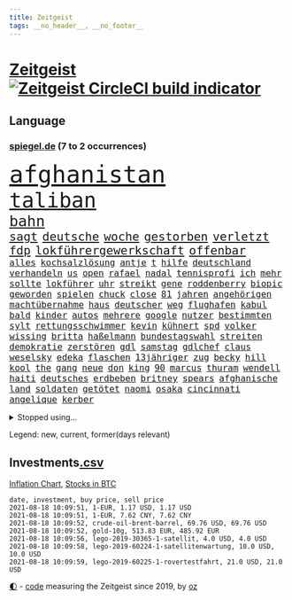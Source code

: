 ```yaml
---
title: Zeitgeist
tags: __no_header__, __no_footer__
---
```


# [Zeitgeist](https://oliz.io/zeitgeist/) [![Zeitgeist CircleCI build indicator](https://circleci.com/gh/ooz/zeitgeist.svg?style=shield)](https://circleci.com/gh/ooz/zeitgeist)

## Language

<h3><a href="https://www.spiegel.de" target="_blank">spiegel.de</a> (7 to 2 occurrences)</h3>
<p style="font-family:monospace">
<span style="font-size:32pt"><a href="news_links.html#afghanistan" class="current">afghanistan</a></span>
<br>
<span style="font-size:28pt"><a href="news_links.html#taliban" class="current">taliban</a></span>
<br>
<span style="font-size:20pt"><a href="news_links.html#bahn" class="current">bahn</a></span>
<br>
<span style="font-size:16pt"><a href="news_links.html#sagt" class="current">sagt</a></span>
<span style="font-size:16pt"><a href="news_links.html#deutsche" class="current">deutsche</a></span>
<span style="font-size:16pt"><a href="news_links.html#woche" class="current">woche</a></span>
<span style="font-size:16pt"><a href="news_links.html#gestorben" class="current">gestorben</a></span>
<span style="font-size:16pt"><a href="news_links.html#verletzt" class="current">verletzt</a></span>
<span style="font-size:16pt"><a href="news_links.html#fdp" class="current">fdp</a></span>
<span style="font-size:16pt"><a href="news_links.html#lokführergewerkschaft" class="current">lokführergewerkschaft</a></span>
<span style="font-size:16pt"><a href="news_links.html#offenbar" class="current">offenbar</a></span>
<br>
<span style="font-size:12pt"><a href="news_links.html#alles" class="current">alles</a></span>
<span style="font-size:12pt"><a href="news_links.html#kochsalzlösung" class="new">kochsalzlösung</a></span>
<span style="font-size:12pt"><a href="news_links.html#antje" class="current">antje</a></span>
<span style="font-size:12pt"><a href="news_links.html#t" class="new">t</a></span>
<span style="font-size:12pt"><a href="news_links.html#hilfe" class="current">hilfe</a></span>
<span style="font-size:12pt"><a href="news_links.html#deutschland" class="current">deutschland</a></span>
<span style="font-size:12pt"><a href="news_links.html#verhandeln" class="current">verhandeln</a></span>
<span style="font-size:12pt"><a href="news_links.html#us" class="current">us</a></span>
<span style="font-size:12pt"><a href="news_links.html#open" class="current">open</a></span>
<span style="font-size:12pt"><a href="news_links.html#rafael" class="current">rafael</a></span>
<span style="font-size:12pt"><a href="news_links.html#nadal" class="current">nadal</a></span>
<span style="font-size:12pt"><a href="news_links.html#tennisprofi" class="current">tennisprofi</a></span>
<span style="font-size:12pt"><a href="news_links.html#ich" class="current">ich</a></span>
<span style="font-size:12pt"><a href="news_links.html#mehr" class="current">mehr</a></span>
<span style="font-size:12pt"><a href="news_links.html#sollte" class="current">sollte</a></span>
<span style="font-size:12pt"><a href="news_links.html#lokführer" class="current">lokführer</a></span>
<span style="font-size:12pt"><a href="news_links.html#uhr" class="current">uhr</a></span>
<span style="font-size:12pt"><a href="news_links.html#streikt" class="current">streikt</a></span>
<span style="font-size:12pt"><a href="news_links.html#gene" class="new">gene</a></span>
<span style="font-size:12pt"><a href="news_links.html#roddenberry" class="new">roddenberry</a></span>
<span style="font-size:12pt"><a href="news_links.html#biopic" class="new">biopic</a></span>
<span style="font-size:12pt"><a href="news_links.html#geworden" class="current">geworden</a></span>
<span style="font-size:12pt"><a href="news_links.html#spielen" class="current">spielen</a></span>
<span style="font-size:12pt"><a href="news_links.html#chuck" class="new">chuck</a></span>
<span style="font-size:12pt"><a href="news_links.html#close" class="current">close</a></span>
<span style="font-size:12pt"><a href="news_links.html#81" class="current">81</a></span>
<span style="font-size:12pt"><a href="news_links.html#jahren" class="current">jahren</a></span>
<span style="font-size:12pt"><a href="news_links.html#angehörigen" class="current">angehörigen</a></span>
<span style="font-size:12pt"><a href="news_links.html#machtübernahme" class="new">machtübernahme</a></span>
<span style="font-size:12pt"><a href="news_links.html#haus" class="current">haus</a></span>
<span style="font-size:12pt"><a href="news_links.html#deutscher" class="current">deutscher</a></span>
<span style="font-size:12pt"><a href="news_links.html#weg" class="current">weg</a></span>
<span style="font-size:12pt"><a href="news_links.html#flughafen" class="current">flughafen</a></span>
<span style="font-size:12pt"><a href="news_links.html#kabul" class="current">kabul</a></span>
<span style="font-size:12pt"><a href="news_links.html#bald" class="current">bald</a></span>
<span style="font-size:12pt"><a href="news_links.html#kinder" class="current">kinder</a></span>
<span style="font-size:12pt"><a href="news_links.html#autos" class="current">autos</a></span>
<span style="font-size:12pt"><a href="news_links.html#mehrere" class="current">mehrere</a></span>
<span style="font-size:12pt"><a href="news_links.html#google" class="current">google</a></span>
<span style="font-size:12pt"><a href="news_links.html#nutzer" class="current">nutzer</a></span>
<span style="font-size:12pt"><a href="news_links.html#bestimmten" class="current">bestimmten</a></span>
<span style="font-size:12pt"><a href="news_links.html#sylt" class="current">sylt</a></span>
<span style="font-size:12pt"><a href="news_links.html#rettungsschwimmer" class="new">rettungsschwimmer</a></span>
<span style="font-size:12pt"><a href="news_links.html#kevin" class="current">kevin</a></span>
<span style="font-size:12pt"><a href="news_links.html#kühnert" class="current">kühnert</a></span>
<span style="font-size:12pt"><a href="news_links.html#spd" class="current">spd</a></span>
<span style="font-size:12pt"><a href="news_links.html#volker" class="current">volker</a></span>
<span style="font-size:12pt"><a href="news_links.html#wissing" class="new">wissing</a></span>
<span style="font-size:12pt"><a href="news_links.html#britta" class="current">britta</a></span>
<span style="font-size:12pt"><a href="news_links.html#haßelmann" class="new">haßelmann</a></span>
<span style="font-size:12pt"><a href="news_links.html#bundestagswahl" class="current">bundestagswahl</a></span>
<span style="font-size:12pt"><a href="news_links.html#streiten" class="current">streiten</a></span>
<span style="font-size:12pt"><a href="news_links.html#demokratie" class="current">demokratie</a></span>
<span style="font-size:12pt"><a href="news_links.html#zerstören" class="current">zerstören</a></span>
<span style="font-size:12pt"><a href="news_links.html#gdl" class="current">gdl</a></span>
<span style="font-size:12pt"><a href="news_links.html#samstag" class="current">samstag</a></span>
<span style="font-size:12pt"><a href="news_links.html#gdlchef" class="new">gdlchef</a></span>
<span style="font-size:12pt"><a href="news_links.html#claus" class="current">claus</a></span>
<span style="font-size:12pt"><a href="news_links.html#weselsky" class="current">weselsky</a></span>
<span style="font-size:12pt"><a href="news_links.html#edeka" class="new">edeka</a></span>
<span style="font-size:12pt"><a href="news_links.html#flaschen" class="current">flaschen</a></span>
<span style="font-size:12pt"><a href="news_links.html#13jähriger" class="current">13jähriger</a></span>
<span style="font-size:12pt"><a href="news_links.html#zug" class="current">zug</a></span>
<span style="font-size:12pt"><a href="news_links.html#becky" class="new">becky</a></span>
<span style="font-size:12pt"><a href="news_links.html#hill" class="new">hill</a></span>
<span style="font-size:12pt"><a href="news_links.html#kool" class="new">kool</a></span>
<span style="font-size:12pt"><a href="news_links.html#the" class="current">the</a></span>
<span style="font-size:12pt"><a href="news_links.html#gang" class="current">gang</a></span>
<span style="font-size:12pt"><a href="news_links.html#neue" class="current">neue</a></span>
<span style="font-size:12pt"><a href="news_links.html#don" class="new">don</a></span>
<span style="font-size:12pt"><a href="news_links.html#king" class="new">king</a></span>
<span style="font-size:12pt"><a href="news_links.html#90" class="current">90</a></span>
<span style="font-size:12pt"><a href="news_links.html#marcus" class="current">marcus</a></span>
<span style="font-size:12pt"><a href="news_links.html#thuram" class="new">thuram</a></span>
<span style="font-size:12pt"><a href="news_links.html#wendell" class="new">wendell</a></span>
<span style="font-size:12pt"><a href="news_links.html#haiti" class="current">haiti</a></span>
<span style="font-size:12pt"><a href="news_links.html#deutsches" class="current">deutsches</a></span>
<span style="font-size:12pt"><a href="news_links.html#erdbeben" class="current">erdbeben</a></span>
<span style="font-size:12pt"><a href="news_links.html#britney" class="current">britney</a></span>
<span style="font-size:12pt"><a href="news_links.html#spears" class="current">spears</a></span>
<span style="font-size:12pt"><a href="news_links.html#afghanische" class="current">afghanische</a></span>
<span style="font-size:12pt"><a href="news_links.html#land" class="current">land</a></span>
<span style="font-size:12pt"><a href="news_links.html#soldaten" class="current">soldaten</a></span>
<span style="font-size:12pt"><a href="news_links.html#getötet" class="current">getötet</a></span>
<span style="font-size:12pt"><a href="news_links.html#naomi" class="current">naomi</a></span>
<span style="font-size:12pt"><a href="news_links.html#osaka" class="current">osaka</a></span>
<span style="font-size:12pt"><a href="news_links.html#cincinnati" class="new">cincinnati</a></span>
<span style="font-size:12pt"><a href="news_links.html#angelique" class="current">angelique</a></span>
<span style="font-size:12pt"><a href="news_links.html#kerber" class="current">kerber</a></span>
</p>
<details>
<summary>Stopped using...</summary>
<p class="former" style="font-size:12pt">
führende(303) geschrieben(302) 110(301) blickt(301) halle(301) medizin(301) software(301) verweigern(301) überwachung(301) bewaffnete(300) dauer(300) witz(300) zeitweise(300) beschleunigt(299) demonstration(299) deswegen(299) einführen(299) europäischen(299) kandidatin(299) kommunen(299) lautet(299) literatur(299) mysteriöse(299) sex(299) solingen(299) studierenden(299) williams(299) anscheinend(298) asiatischen(298) begrenzen(298) durchsetzen(298) eustaaten(298) gerichtshof(298) hebt(298) hotspots(298) lustig(298) parteitag(298) regierungen(298) respekt(298) ultimatum(298) unabhängigkeit(298) wunsch(298) 5(297) ablauf(297) betreiber(297) coronahilfen(297) ford(297) glimpflich(297) höchststand(297) ronaldo(297) schildert(297) wirecard(297) beispielen(296) bemüht(296) benennen(296) echte(296) eindruck(296) emmanuel(296) energien(296) first(296) fließt(296) infizierten(296) kirche(296) kohle(296) lebenslanger(296) leichter(296) macron(296) madrid(296) priester(296) regie(296) schöner(296) summe(296) usamerikaner(296) wirkte(296) 53(295) anerkennen(295) arizona(295) awards(295) behinderung(295) co₂(295) d(295) eindrücke(295) erheblich(295) erscheinen(295) freigestellt(295) fußballs(295) geringer(295) hungerstreik(295) inklusive(295) plätze(295) richterin(295) sexismus(295) steuer(295) umfeld(295) vergleicht(295) wettlauf(295) bischofskonferenz(294) brachen(294) diplomaten(294) einziehen(294) enttäuscht(294) eugh(294) gott(294) investieren(294) islamischer(294) karriereberaterin(294) klimaneutral(294) mancherorts(294) schlechter(294) umsetzen(294) ursula(294) wohnhaus(294) zunehmende(294) übt(294) 130(293) aufmerksamkeit(293) dubai(293) entdeckung(293) erfurter(293) erhoben(293) fabrik(293) gefängnisstrafe(293) gigantische(293) hauses(293) härter(293) krankenhäusern(293) notruf(293) paare(293) rutschen(293) spdpolitikerin(293) bekanntesten(292) beliebt(292) berichterstattung(292) coach(292) eingebrochen(292) f(292) liefert(292) moderator(292) märz(292) okay(292) vorantreiben(292) voraus(292) österreicher(292) überwinden(292) 50000(291) atem(291) cool(291) fernen(291) infizieren(291) insekten(291) leipziger(291) mörder(291) nahezu(291) niederlagen(291) still(291) verbands(291) wofür(291) armut(290) crash(290) diego(290) erfurt(290) gebaut(290) großbritanniens(290) illegal(290) inszeniert(290) salzburg(290) schüssen(290) spekuliert(290) stoff(290) unterlagen(290) verpflichtung(290) versuchte(290) vorstellung(290) abstimmen(289) beteiligt(289) endgültig(289) format(289) gebe(289) gefährlicher(289) gewaltsamen(289) lehnen(289) maximal(289) nahverkehr(289) noten(289) rechtsextremen(289) restaurant(289) rom(289) torhüter(289) versteckt(289) botschaften(288) bürgermeisterin(288) einzig(288) englische(288) infrage(288) leyen(288) mitgliedschaft(288) on(288) rechtsaußen(288) regt(288) rock(288) verwüstungen(288) behaupten(287) erkrankung(287) finanzieren(287) forum(287) gefechte(287) historisch(287) israels(287) putins(287) spdgesundheitsexperte(287) stürmer(287) verläufen(287) 61(286) 94(286) ausgegeben(286) ausgleich(286) demokratischen(286) edward(286) fortgesetzt(286) grünheide(286) kim(286) mieter(286) mitternacht(286) nahen(286) neuwagen(286) reise(286) verschwand(286) vorsprung(286) weite(286) 1945(285) 96(285) boom(285) chris(285) diebstahl(285) historischer(285) image(285) öffentlichkeit(285) besucher(284) blamage(284) legendäre(284) nächtliche(284) porsche(284) regierungspartei(284) unbekannter(284) verbrechen(284) wahren(284) überwunden(284) emails(283) empfohlen(283) endspiel(283) erinnern(283) filmen(283) grün(283) hund(283) oberlandesgericht(283) braunschweig(282) eurecht(282) größeren(282) loch(282) matteo(282) organisation(282) verstößt(282) verzögern(282) voraussetzungen(282) 8(281) außenministerium(281) juristisch(281) pflegekräfte(281) ständig(281) tragödie(281) unterliegt(281) verstanden(281) wach(281) zuversichtlich(281) endgültige(280) getragen(280) herzen(280) modell(280) monats(280) unregelmäßigkeiten(280) verzichten(280) auftritte(279) bande(279) bewegen(279) einsetzen(279) fragte(279) grünenchef(279) hob(279) rettete(279) wirtschaftswachstum(279) zimmer(279) behalten(278) erfindung(278) gemeinsame(278) mutmaßlichem(278) präsidentin(278) telefon(278) antonio(277) band(277) bewertung(277) bezahlung(277) boykott(277) erschwert(277) gefangene(277) königsfamilie(277) nachbar(277) potenzial(277) steckte(277) uefa(277) ungewöhnliche(277) 49(276) bisherigen(276) herz(276) katholischen(276) marx(276) schrecken(276) spektakuläre(276) 25000(275) berühmten(275) coronaschutz(275) erinnerung(275) euaustritt(275) methode(275) projekte(275) schäuble(275) em(274) gedenkfeier(274) republik(274) schläft(274) zuckerberg(274) bundesgesundheitsminister(273) rasen(273) zuschauern(273) griechen(272) händler(272) kooperation(272) mobilfunknetz(272) prescht(272) abkehr(271) außerhalb(271) beantworten(271) besiegen(271) detail(271) drin(271) erzielte(271) fotografin(271) ruanda(271) überschritten(271) betrifft(270) brandenburger(270) bundesamts(270) exberater(270) nötige(270) seltene(270) verschiedenen(270) bestand(269) betrogen(269) enorme(269) erweist(269) s(269) erstochen(268) fach(268) namhafte(268) samstagmorgen(268) stützt(268) öffentliche(268) dänische(267) frontex(267) jordan(267) umsätze(267) ämter(267) einbrecher(266) lachen(266) museum(266) prognose(266) 76(265) fähigkeiten(265) infektionsgeschehen(265) verfügbar(265) 30jähriger(264) bartsch(264) benötigen(264) cas(264) ertrunken(264) schulschließungen(264) ulrich(264) verbrennungsmotor(264) wuchs(264) boomen(263) football(263) polizistin(263) tisch(263) trauern(262) unterm(262) fußballem(261) mühe(261) sinkende(261) verständnis(261) vorläufig(261) dortmunder(260) zuspruch(260) zurecht(259) gerieten(258) haustür(258) wechselunterricht(258) mourinho(257) palmer(257) verzögerungen(257) vorschriften(257) schwarzes(256) schätzen(256) härte(255) jones(255) kuriosen(255) sofortige(254) coronapatienten(253) wahr(253) plädoyer(252) vorbestraft(252) entlang(251) erlaubte(251) bewegt(249) vergehen(248) laufbahn(247) kehrtwende(245) lauern(245) weltmeisterschaft(245) zufällig(245) gedenkt(244) zeitung(244) zoom(244) klappt(243) rakete(243) armen(242) beherrschen(242) indiana(242) nebenwirkungen(242) randalierer(242) rückgängig(242) vorfällen(242) delegierten(241) wasserstoff(241) unrealistisch(240) verfassungsbeschwerde(240) begleiter(239) derzeitigen(239) erreger(239) korrigieren(239) tagsüber(239) berufsaussichten(238) gala(238) bundespräsidenten(237) dämpft(237) hagen(237) mehren(237) geste(236) empfinden(235) erleichtern(235) turniers(235) ausgetreten(234) italienischer(234) krawalle(234) tobias(233) mängel(232) verweigerte(232) nominierungen(230) schach(230) janet(229) yellen(229) genial(228) milliardäre(228) transgender(228) wmtitel(228) rechter(227) aggressiv(226) politischer(225) behindert(223) flogen(222) queere(222) hinterbliebene(221) schauspielern(221) trikots(221) 58(220) pérez(219) versinken(219) würzburg(219) hartz(218) loslegen(218) stromausfall(218) ältesten(215) 450(214) euland(214) matt(214) effekt(213) mitgefühl(213) curevac(212) saisonende(212) attackierten(211) moralische(211) erneuerbare(210) heidelberg(209) präsent(209) lücken(207) rechtsbruch(207) anfragen(206) geräusche(206) zurückgenommen(205) ankurbeln(203) kubas(203) blumen(202) knappen(201) riskanten(201) fremde(200) schulabschluss(199) fischern(198) impfnachweis(198) rasche(198) adler(197) verbrauch(197) willkürlich(197) deine(196) schwacher(195) blitz(194) konzerten(194) abiturienten(193) burg(192) tübinger(191) verbrenner(190) westliche(190) championship(189) frustrierte(188) stapeln(188) technische(188) windows(188) dokumentieren(187) eugrenzschutzagentur(186) jenen(186) nachbarland(184) zusätzlichen(183) verweisen(182) lego(181) völkermord(181) blockierten(179) lehre(179) neuwahl(177) regelmäßige(177) taucher(177) homeschooling(176) nutzungsbedingungen(174) rudert(173) angemessene(172) gemüse(172) klappen(172) rechtmäßig(172) 242(171) copa(171) apokalypse(170) berücksichtigen(170) flüsse(170) verschossen(170) ausstellung(168) euskirchen(168) gelöscht(168) potenziell(168) decken(167) goldbarren(167) leitfaden(167) v(167) 2035(166) mietern(166) california(165) exklusiv(165) faust(165) traumberuf(165) überzeugung(163) königs(162) filmt(161) jersey(159) lewentz(159) wunden(159) exuspräsidenten(156) carlos(155) elite(155) inzidenzwerte(155) rodriguez(155) wolken(155) schätzungen(153) längerem(152) aufgenommenes(151) natotruppen(151) übernahm(151) goldene(150) recherchiert(150) abbringen(149) todesursache(149) urteile(148) export(147) magen(147) royal(146) gegenden(145) strich(145) usrapper(145) zulieferer(145) ausländischen(144) gebühren(144) steuersenkungen(144) verhältnissen(143) abbruch(142) regionalen(142) großmeister(141) gebildet(140) kriege(140) 13jährigen(139) eingeschlagen(139) ghosn(139) tübingen(139) ökologisch(139) bauarbeiter(138) krimi(138) aufstellung(136) befestigt(136) freiheitsrechte(136) doppelte(135) kündigungen(135) wal(135) beileid(134) free(134) spitzenkandidaten(134) teenagerin(134) 65jährige(133) exklusive(133) geldgebern(133) strafzinsen(133) platzte(132) tribut(132) maskenaffäre(131) maskendeals(131) niederlegen(131) absprachen(130) mechanismus(130) verglich(130) deep(129) coronamaskenaffäre(128) tvinterview(128) laufender(127) wiese(127) mitgliedern(126) kleinflugzeug(125) belgische(124) ethikrats(124) kleinflugzeugs(124) pressefreiheit(124) staatsanwälte(123) zuschüsse(123) einfangen(122) jordanien(121) realistisch(121) trikot(119) unterschiedliche(119) miriam(116) coronainzidenz(115) waffenruhe(115) einheimische(114) homophobe(114) joseph(114) mexikos(114) unbeteiligte(114) 2026(113) onlinebanking(113) professionellen(113) radfahren(113) bedankte(112) buhlen(111) redbullpilot(111) sterblichen(111) gerungen(110) nationalelf(110) rügt(109) weckte(109) tunnel(107) kuss(106) mindeststeuer(106) flexibilität(105) biber(104) graue(104) landesverband(104) superreichen(104) überraschungssieger(104) lebensgefährliche(103) rächt(103) zidane(103) zinédine(103) lösegeld(102) sturmböen(102) aggressiven(101) bröckelt(101) cannes(101) sprüche(101) borissow(100) eilen(100) indischen(100) kuh(100) leiteten(100) vereinigung(100) bassist(99) bojko(99) homo(99) veto(99) zelebriert(99) kasper(98) konkurrent(98) überflutetem(98) klausur(95) nordamerika(95) entzündete(94) disput(93) zielen(93) spitzenkandidatin(92) verstappens(92) wandeln(92) brian(91) peloton(91) steuerreform(91) untergang(91) zusehends(91) 67jährige(90) menschenrechtsverstöße(90) veraltet(90) annette(89) erschüttern(89) snowden(89) verrat(89) achtung(88) koloniale(88) raketenbeschuss(87) 23000(86) jungunternehmer(86) jüngst(86) raúl(86) reisepass(86) chatgruppe(85) cummings(85) florentino(85) höherem(85) übergriff(85) ablösen(84) anfänger(84) forschende(84) heizt(84) kompliment(84) steuererleichterungen(84) formulierungen(83) getroffene(83) grünenspitzenkandidatin(83) jahrelanger(83) matchball(83) netzbetreiber(83) arbeitern(82) christa(82) messerangreifer(82) reinhard(82) uboot(82) vorstände(82) einschlägig(81) oslo(81) prognostizieren(81) unbezahlt(81) berufstätige(80) defektes(80) gaffer(80) krass(80) planten(80) somit(80) aufgeführt(79) batteriefabrik(79) landwirt(79) zugesagt(79) deuten(78) eskalierten(78) fünfjahresvertrag(78) mitsamt(78) raumfahrt(78) schwerste(77) staatstrojaner(77) wägt(77) batteriezellen(76) coronatief(76) verfassungsgerichts(76) beanstandet(75) einzelfall(75) lebenslauf(75) loslässt(75) maia(75) modus(75) möhren(75) sandu(75) ausgewählt(74) gestanden(74) itkonzern(74) konzeptkünstler(74) kundinnen(74) unbemerkt(74) berücksichtigt(73) gefechten(73) homophoben(73) stadtschloss(73) unfassbar(73) boerne(72) lacher(72) randale(72) werdende(72) comdirect(71) dicker(71) lions(71) beschrieben(70) bruchsal(70) derart(70) landesteilen(70) vielversprechend(70) abschalteinrichtung(69) busfahrers(69) prügelattacke(69) vermelden(69) übungen(69) 1981(68) achtzigerjahre(68) erbgut(68) fronten(68) gemessenen(68) spezialisierte(68) wumms(68) bundesfamilienministerin(67) col(67) meilenstein(67) sprintstar(67) turner(67) unweigerlich(67) abzusehen(66) feuerpause(66) bergetappe(65) blitzeinschlag(65) dauerregen(65) kindergarten(65) peinlich(65) rutschten(65) abschiebung(64) amateure(64) beton(64) felix(64) gekrönt(64) gewünscht(64) kriegsende(64) nationalsozialisten(64) eingestürzt(63) energieagentur(63) entwischt(63) humboldt(63) kulturtipps(63) topsprinter(63) ökosystem(63) championsleaguetitel(62) deutschkolumne(62) engagiert(62) gegeißelt(62) impfquoten(62) notenbank(62) stärkeren(62) 2040(61) cruise(61) glyphosat(61) landtags(61) mulmiges(61) panzers(61) verhandelte(61) abstürze(60) anleitungen(60) bemerkte(60) fossile(60) ransomwareattacke(60) 170(59) europameisterin(59) listenplatz(59) spoiler(59) usrichter(59) vergraben(59) etappensieg(58) facebooks(58) kurzschluss(58) baum(57) kompletter(57) leclerc(57) majorsieger(57) populärsten(57) beigeschmack(56) bewährungsstrafen(56) extremsportler(56) finger(56) monaco(56) mühelos(56) abgeschoben(55) berchtesgaden(55) darstellung(55) ehrgeiziges(55) kontinents(55) teslafabrik(55) tröstete(55) videospiel(55) ausgab(54) eindeutige(54) fehlers(54) gezielten(54) morgenstunden(54) adressen(53) bundesrichter(53) floskeln(53) franco(53) überfielen(53) getreten(52) nrwlandtag(52) scheinwerferlicht(52) berief(51) bitcoinrechner(51) decke(51) galaxien(51) klimaneutrale(51) prekären(51) autoschlüssel(50) heiratete(50) ryanair(50) situationen(50) vollzug(50) außenhandel(49) bürgern(49) galactic(49) konzepte(49) unity(49) virgin(49) allgegenwärtig(48) armenvierteln(48) echt(48) einmischung(48) landesvater(48) lara(48) mangelware(48) misstrauensantrag(48) schreitet(48) unterstützern(48) verhaftung(48) 53jährige(47) bischöfe(47) machtdemonstration(47) vereinbaren(47) vorhersehbaren(47) wanderin(47) wandten(47) bodensee(46) identifizieren(46) unheil(46) vorbehalten(46) weltkriegs(46) zuwanderung(46) banden(45) kräftige(45) pressetermine(45) sammelt(45) unschuldig(45) finde(44) kronzeuge(44) luftfiltern(44) phoenix(44) suns(44) wahlsieger(44) bestseller(43) ertrinken(43) gezeichnet(43) knöpft(43) punkband(43) unklaren(43) wahlgesetze(43) fangquoten(42) psychiatrischer(42) schied(42) vorangebracht(42) witwer(42) erpresser(41) kopfankopfrennen(41) leisteten(41) reguliert(41) rücktrittsgesuch(41) steueroasen(41) verstießen(41) ölraffinerie(41) ansteckender(39) drohenden(39) erzbischofs(39) forschen(39) gebäudes(39) kündigten(39) längerer(39) mobilen(39) schlammschlacht(39) versichert(39) vorerkrankungen(39) emhalbfinale(38) emtitel(38) inside(38) klicks(38) perez(38) pflegeheim(38) sympathisiert(38) welttennis(38) berchtesgadener(37) engländer(37) pirouetten(37) vorschrift(37) wahlberechtigte(37) fda(36) prophezeit(36) u(36) bergwanderung(35) fraß(35) gewaltigen(35) pressesprecher(35) profil(35) sangen(35) badeunfällen(34) leichten(34) pfarrer(34) verurteilter(34) vögel(34) militäreinsatz(33) raumschiff(33) rissen(33) schämt(33) astronomen(32) auflösung(32) emfinale(32) naturkatastrophen(32) schaute(32) schreie(32) heutiger(31) paddeln(31) rängen(31) strikt(31) churchill(30) kreative(30) macrons(30) reformer(30) seenotrettern(30) transsexualität(30) turnieren(30) uganda(30) winston(30) akademie(29) beteuert(29) enttäuschend(29) hubble(29) klientel(29) obligatorisch(29) raheem(29) sterling(29) wembley(29) wetterlage(29) denis(28) neumünster(28) rekordhitze(28) selbstauflösung(28) siebziger(28) berüchtigt(27) finalspiele(27) rechtsextrem(27) systemische(27) 60000(26) gareth(26) geldwäsche(26) gewandelt(26) maastricht(26) raumfahrtprogramm(26) smarte(26) verschoss(26) wimbledon(26) dazwischen(25) demenz(25) kurzzeitig(25) mancini(25) norwegische(25) roberto(25) alphavariante(24) hubbleweltraumteleskop(24) süddeutschland(24) verwandte(24) bundestagspräsident(23) death(23) destabilisieren(23) freiräume(23) hymne(23) kratzt(23) schluckauf(23) southgate(23) tendenz(23) tornado(23) verwenden(23) wmspitzenreiter(23) abschaffung(22) bestürzt(22) frustriert(22) gorillas(22) grundsätzlich(22) sexualisierte(22) anteile(21) co2emissionen(21) deltawelle(21) tagessieg(21) ungarischen(21) wahlprogramme(21) haie(20) pianist(20) spezies(20) 21jährigen(19) abdirahman(19) abgeordneter(19) hagel(19) nbafinals(19) südafrikas(19) videokonferenzanbieter(19) gezittert(18) nachtzug(18) tadej(18) betrachten(17) cavendish(17) existiert(17) georgien(17) gläser(17) rockband(17) sperrung(17) unkrautvernichtungsmittel(17) anonymer(16) bucks(16) dienstleister(16) erklimmt(16) milwaukee(16) schätzungsweise(16) unwetterschäden(16) altstar(15) hackerangriffe(15) merckx(15) mitbestimmen(15) picassogemälde(15) pogačar(15) raumfahrtprogramms(15) touretappe(15) zweijähriger(15) kriminalpolizei(14) linkenfraktionschef(14) matej(14) mohorič(14) nutztiere(14) quarantänepflicht(14) slowene(14) übersee(14) 1982(13) fußballsaison(13) jahreshälfte(13) legten(13) transfermeldungen(13) zwischendurch(13) übelkeit(13) claude(12) deich(12) eingestürzte(12) fieber(12) religiös(12) three(12) aert(11) dreimalige(11) exchef(11) rekordtemperaturen(11) reste(11) schwiegereltern(11) sportlichen(11) wout(11)
</p>
</details>
<p>Legend: <span class="new">new</span>, <span class="current">current</span>, <span class="former">former(days relevant)</span></p>

## Investments[.csv](investments.csv)

[Inflation Chart](https://inflationchart.com),
[Stocks in BTC](https://stonksinbtc.xyz/)

```
date, investment, buy price, sell price
2021-08-18 10:09:51, 1-EUR, 1.17 USD, 1.17 USD
2021-08-18 10:09:51, 1-EUR, 7.62 CNY, 7.62 CNY
2021-08-18 10:09:52, crude-oil-brent-barrel, 69.76 USD, 69.76 USD
2021-08-18 10:09:52, gold-10g, 513.83 EUR, 485.92 EUR
2021-08-18 10:09:56, lego-2019-30365-1-satellit, 4.0 USD, 4.0 USD
2021-08-18 10:09:58, lego-2019-60224-1-satellitenwartung, 10.0 USD, 10.0 USD
2021-08-18 10:09:59, lego-2019-60225-1-rovertestfahrt, 21.0 USD, 21.0 USD
```

<footer>
<a href="javascript:toggleTheme()" class="nav">🌓</a>
- <a href="https://github.com/ooz/zeitgeist">code</a> measuring the Zeitgeist since 2019, by <a href="https://oliz.io">oz</a>
</footer>
